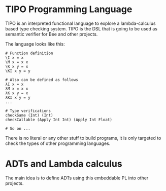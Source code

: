 # TIPO Programming Language

TIPO is an interpreted functional language to explore a lambda-calculus based
type checking system. TIPO is the DSL that is going to be used as semantic verifier
for Bee and other projects.

The language looks like this:
```
# Function definition
\I x = x
\M x = x x
\K x y = x
\KI x y = y

# Also can be defined as follows
λI x = x
λM x = x x
λK x y = x
λKI x y = y
...

# Type verifications
checkSame (Int) (Int)
checkCallable (Apply Int Int) (Apply Int Float)

# So on ...
```

There is no literal or any other stuff to build programs, it is only targeted to check
the types of other programming languages.

# ADTs and Lambda calculus

The main idea is to define ADTs using this embeddable PL into other projects. 